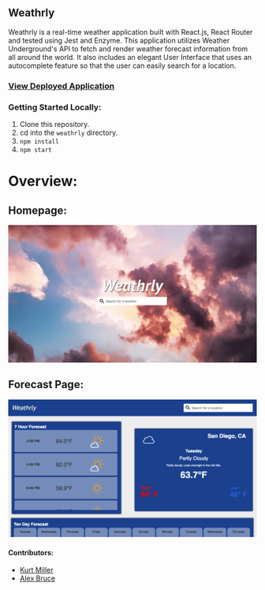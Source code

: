## Weathrly

Weathrly is a real-time weather application built with React.js, React Router and tested using Jest and Enzyme. This application utilizes Weather Underground's API to fetch and render weather forecast information from all around the world. It also includes an elegant User Interface that uses an autocomplete feature so that the user can easily search for a location.

### [View Deployed Application](https://km-weathrly.herokuapp.com/)

### Getting Started Locally:

1. Clone this repository.
2. cd into the `weathrly` directory.
3. `npm install`
4. `npm start`

# Overview:

## Homepage:

<img src="/src/images/weathrly-homepage.svg" alt="homepage">

## Forecast Page:

<img src="/src/images/forecast-page.svg" alt="forecast page">

#### Contributors:

- [Kurt Miller](https://github.com/kmiller9393)
- [Alex Bruce](https://github.com/Alexbruce1)
